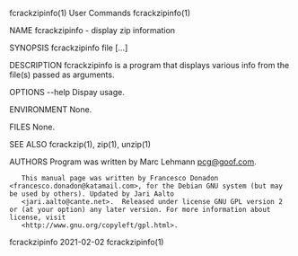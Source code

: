 fcrackzipinfo(1)                                                                       User Commands                                                                      fcrackzipinfo(1)

NAME
       fcrackzipinfo - display zip information

SYNOPSIS
         fcrackzipinfo file [...]

DESCRIPTION
       fcrackzipinfo is a program that displays various info from the file(s) passed as arguments.

OPTIONS
       --help
           Dispay usage.

ENVIRONMENT
       None.

FILES
       None.

SEE ALSO
       fcrackzip(1), zip(1), unzip(1)

AUTHORS
       Program was written by Marc Lehmann <pcg@goof.com>.

       This manual page was written by Francesco Donadon <francesco.donadon@katamail.com>, for the Debian GNU system (but may be used by others). Updated by Jari Aalto
       <jari.aalto@cante.net>.  Released under license GNU GPL version 2 or (at your option) any later version. For more information about license, visit
       <http://www.gnu.org/copyleft/gpl.html>.

fcrackzipinfo                                                                           2021-02-02                                                                        fcrackzipinfo(1)
